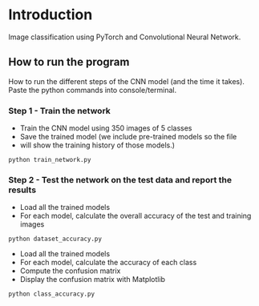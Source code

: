 # Introduction

Image classification using PyTorch and Convolutional Neural Network.

## How to run the program

How to run the different steps of the CNN model (and the time it takes).
Paste the python commands into console/terminal.

### Step 1 - Train the network

* Train the CNN model using 350 images of 5 classes
* Save the trained model (we include pre-trained models so the file
* will show the training history of those models.)
```
python train_network.py
```

### Step 2 - Test the network on the test data and report the results

* Load all the trained models
* For each model, calculate the overall accuracy of the test and training images
```
python dataset_accuracy.py
```
* Load all the trained models
* For each model, calculate the accuracy of each class
* Compute the confusion matrix
* Display the confusion matrix with Matplotlib
```
python class_accuracy.py
```